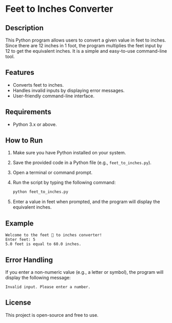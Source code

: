 
# Feet to Inches Converter

## Description

This Python program allows users to convert a given value in feet to inches. Since there are 12 inches in 1 foot, the program multiplies the feet input by 12 to get the equivalent inches. It is a simple and easy-to-use command-line tool.

## Features

- Converts feet to inches.
- Handles invalid inputs by displaying error messages.
- User-friendly command-line interface.

## Requirements

- Python 3.x or above.

## How to Run

1. Make sure you have Python installed on your system.
2. Save the provided code in a Python file (e.g., `feet_to_inches.py`).
3. Open a terminal or command prompt.
4. Run the script by typing the following command:

   ```bash
   python feet_to_inches.py
   ```

5. Enter a value in feet when prompted, and the program will display the equivalent inches.

## Example

```
Welcome to the feet 🐾 to inches converter!
Enter feet: 5
5.0 feet is equal to 60.0 inches.
```

## Error Handling

If you enter a non-numeric value (e.g., a letter or symbol), the program will display the following message:

```
Invalid input. Please enter a number.
```

## License

This project is open-source and free to use.
